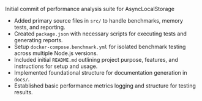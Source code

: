 Initial commit of performance analysis suite for AsyncLocalStorage

- Added primary source files in `src/` to handle benchmarks, memory tests, and reporting.
- Created `package.json` with necessary scripts for executing tests and generating reports.
- Setup `docker-compose.benchmark.yml` for isolated benchmark testing across multiple Node.js versions.
- Included initial `README.md` outlining project purpose, features, and instructions for setup and usage.
- Implemented foundational structure for documentation generation in `docs/`.
- Established basic performance metrics logging and structure for testing results.